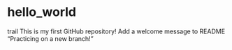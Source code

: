 # hello_world
trail
This is my first GitHub repository!
Add a welcome message to README
“Practicing on a new branch!”
